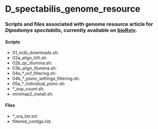 # D_spectabilis_genome_resource

### Scripts and files associated with genome resource article for *Dipodomys spectabilis*, currently available on [bioRxiv](https://www.biorxiv.org).

#### Scripts
* 01_ncbi_downloads.sh:
* 02a_align_hifi.sh:
* 02b_qc_illumina.sh:
* 03b_align_illumina.sh:
* 04a_\*_vcf_filtering.sh:
* 04b_\*_psmc_settings_filtering.sh:
* 05a_\*_individual_psmc.sh:
* \*_snp_count.sh:
* minimap2_install.sh:

#### Files
* \*_sra_list.txt: 
* filtered_contigs.list: 
